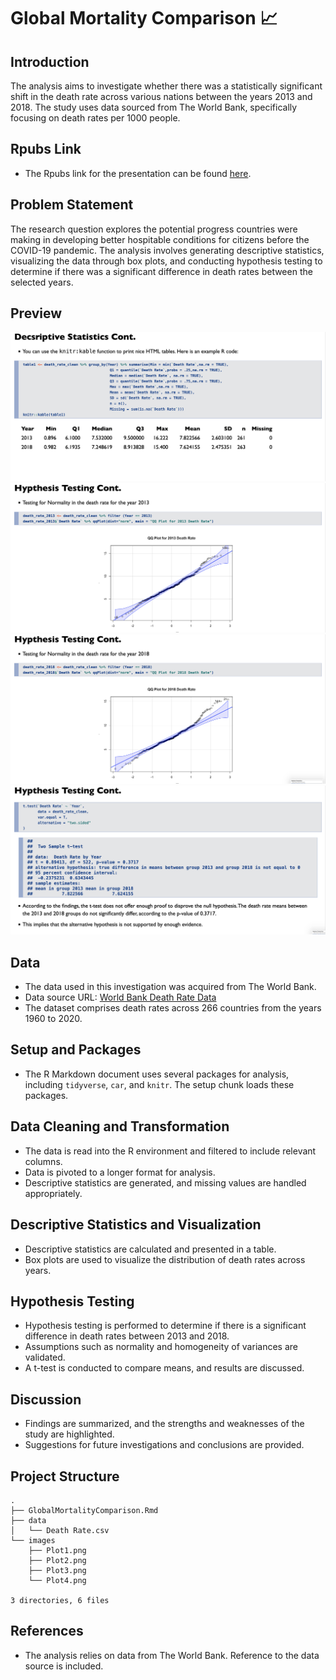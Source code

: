 # Global Mortality Comparison 📈

## Introduction
The analysis aims to investigate whether there was a statistically significant shift in the death rate across various nations between the years 2013 and 2018. The study uses data sourced from The World Bank, specifically focusing on death rates per 1000 people.

## Rpubs Link
- The Rpubs link for the presentation can be found [here](https://rpubs.com/ChrisJohn/1117120).

## Problem Statement
The research question explores the potential progress countries were making in developing better hospitable conditions for citizens before the COVID-19 pandemic. The analysis involves generating descriptive statistics, visualizing the data through box plots, and conducting hypothesis testing to determine if there was a significant difference in death rates between the selected years.

## Preview

![Plot 1](images/Plot1.png)
![Plot 2](images/Plot2.png)
![Plot 3](images/Plot3.png)
![Plot 4](images/Plot4.png)

## Data
- The data used in this investigation was acquired from The World Bank.
- Data source URL: [World Bank Death Rate Data](https://data.worldbank.org/indicator/SP.DYN.CDRT.IN?name_desc=false)
- The dataset comprises death rates across 266 countries from the years 1960 to 2020.

## Setup and Packages
- The R Markdown document uses several packages for analysis, including `tidyverse`, `car`, and `knitr`. The setup chunk loads these packages.

## Data Cleaning and Transformation
- The data is read into the R environment and filtered to include relevant columns.
- Data is pivoted to a longer format for analysis.
- Descriptive statistics are generated, and missing values are handled appropriately.

## Descriptive Statistics and Visualization
- Descriptive statistics are calculated and presented in a table.
- Box plots are used to visualize the distribution of death rates across years.

## Hypothesis Testing
- Hypothesis testing is performed to determine if there is a significant difference in death rates between 2013 and 2018.
- Assumptions such as normality and homogeneity of variances are validated.
- A t-test is conducted to compare means, and results are discussed.

## Discussion
- Findings are summarized, and the strengths and weaknesses of the study are highlighted.
- Suggestions for future investigations and conclusions are provided.

## Project Structure

```plaintext
.
├── GlobalMortalityComparison.Rmd
├── data
│   └── Death Rate.csv
└── images
    ├── Plot1.png
    ├── Plot2.png
    ├── Plot3.png
    └── Plot4.png

3 directories, 6 files
```

## References
- The analysis relies on data from The World Bank. Reference to the data source is included.

